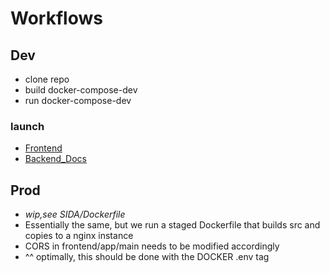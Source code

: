 # Workflows

## Dev

- clone repo
- build docker-compose-dev
- run docker-compose-dev

### launch

- [Frontend](http://localhost:3000)
- [Backend_Docs](http://localhost:8000/docs)

## Prod

- *wip,see SIDA/Dockerfile*
- Essentially the same, but we run a staged Dockerfile that builds src and copies to a nginx instance
- CORS in frontend/app/main needs to be modified accordingly
- ^^ optimally, this should be done with the DOCKER .env tag
